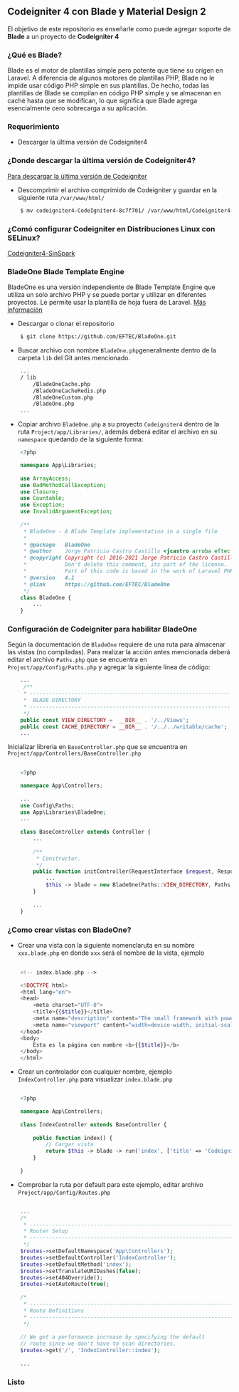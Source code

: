 ## Codeigniter 4 con Blade y Material Design 2

El objetivo de este repositorio es enseñarle como puede agregar soporte de **Blade** a
un proyecto de **Codeigniter 4**

### ¿Qué es Blade?

Blade es el motor de plantillas simple pero potente que tiene su origen en Laravel. A 
diferencia de algunos motores de plantillas PHP, Blade no le impide usar código PHP 
simple en sus plantillas. De hecho, todas las plantillas de Blade se compilan en código 
PHP simple y se almacenan en caché hasta que se modifican, lo que significa que 
Blade agrega esencialmente cero sobrecarga a su aplicación.

### Requerimiento

 - Descargar la última versión de Codeigniter4

### ¿Donde descargar la última versión de Codeigniter4?

[Para descargar la última versión de Codeigniter](https://codeigniter.com/download)

- Descomprimir el archivo comprimido de Codeigniter y guardar en la siguiente ruta `/var/www/html/`

```sh
    $ mv codeigniter4-CodeIgniter4-8c7f701/ /var/www/html/Codeigniter4-Blade 
```

### ¿Comó configurar Codeigniter en Distribuciones Linux con SELinux?

[Codeigniter4-SinSpark](https://github.com/arteaprogramar/Codeigniter4-SinSpark)

### BladeOne Blade Template Engine

BladeOne es una versión independiente de Blade Template Engine que utiliza un solo archivo PHP y se puede portar y 
utilizar en diferentes proyectos. Le permite usar la plantilla de hoja fuera de Laravel. 
[Más información](https://github.com/EFTEC/BladeOne)

- Descargar o clonar el repositorio

```sh
    $ git clone https://github.com/EFTEC/BladeOne.git
```

- Buscar archivo con nombre `BladeOne.php`generalmente dentro de la carpeta `lib` del Git antes mencionado.

```sh
    ...
    / lib
        /BladeOneCache.php  
        /BladeOneCacheRedis.php  
        /BladeOneCustom.php  
        /BladeOne.php
    ...
```

- Copiar archivo `BladeOne.php` a su proyecto `Codeigniter4` dentro de la ruta `Project/app/Libraries/`, además
deberá editar el archivo en su `namespace` quedando de la siguiente forma:

```php
    <?php

    namespace App\Libraries;
    
    use ArrayAccess;
    use BadMethodCallException;
    use Closure;
    use Countable;
    use Exception;
    use InvalidArgumentException;
    
    /**
     * BladeOne - A Blade Template implementation in a single file
     *
     * @package   BladeOne
     * @author    Jorge Patricio Castro Castillo <jcastro arroba eftec dot cl>
     * @copyright Copyright (c) 2016-2021 Jorge Patricio Castro Castillo MIT License.
     *            Don't delete this comment, its part of the license.
     *            Part of this code is based in the work of Laravel PHP Components.
     * @version   4.1
     * @link      https://github.com/EFTEC/BladeOne
     */
    class BladeOne {
        ...
    }

```

### Configuración de Codeigniter para habilitar BladeOne

Según la documentación de `BladeOne` requiere de una ruta para almacenar las vistas (no compiladas).
Para realizar la acción antes mencionada deberá editar el archivo `Paths.php` que se encuentra en `Project/app/Config/Paths.php`
y agregar la siguiente linea de código:

```php
    ...
     /**
     * ---------------------------------------------------------------
     *  BLADE DIRECTORY
     * ---------------------------------------------------------------
     */
    public const VIEW_DIRECTORY =  __DIR__ . '/../Views';
    public const CACHE_DIRECTORY = __DIR__ . '/../../writable/cache';
    ...
```

Inicializar libreria en `BaseController.php` que se encuentra en `Project/app/Controllers/BaseController.php`

```php
    
    <?php

    namespace App\Controllers;
    
    ...
    use Config\Paths;
    use App\Libraries\BladeOne;
    ...
    
    class BaseController extends Controller {
        ...
        
        /**
         * Constructor.
         */
        public function initController(RequestInterface $request, ResponseInterface $response, LoggerInterface $logger) {
            ...
            $this -> blade = new BladeOne(Paths::VIEW_DIRECTORY, Paths::CACHE_DIRECTORY, BladeOne::MODE_AUTO);
        }
        
        ...
    }
```


### ¿Como crear vistas con BladeOne?

- Crear una vista con la siguiente nomenclaruta en su nombre `xxx.blade.php` en donde `xxx` será el nombre de la vista, ejemplo

```php
    
    <!-- index.blade.php -->

    <!DOCTYPE html>
    <html lang="en">
    <head>
        <meta charset="UTF-8">
        <title>{{$title}}</title>
        <meta name="description" content="The small framework with powerful features">
        <meta name="viewport" content="width=device-width, initial-scale=1.0">
    </head>
    <body>
        Esta es la página con nombre <b>{{$title}}</b>
    </body>
    </html>

```

- Crear un controlador con cualquier nombre, ejemplo `IndexController.php` para visualizar `index.blade.php`

```php

    <?php

    namespace App\Controllers;
    
    class IndexController extends BaseController {
    
        public function index() {
            // Cargar vista
            return $this -> blade -> run('index', ['title' => 'Codeigniter with blade']);
        }
    
    }

```

- Comprobar la ruta por default para este ejemplo, editar archivo `Project/app/Config/Routes.php`

```php

    ... 
    /*
     * --------------------------------------------------------------------
     * Router Setup
     * --------------------------------------------------------------------
     */
    $routes->setDefaultNamespace('App\Controllers');
    $routes->setDefaultController('IndexController');
    $routes->setDefaultMethod('index');
    $routes->setTranslateURIDashes(false);
    $routes->set404Override();
    $routes->setAutoRoute(true);
    
    /*
     * --------------------------------------------------------------------
     * Route Definitions
     * --------------------------------------------------------------------
     */
    
    // We get a performance increase by specifying the default
    // route since we don't have to scan directories.
    $routes->get('/', 'IndexController::index');
    
    ...

```

### Listo
